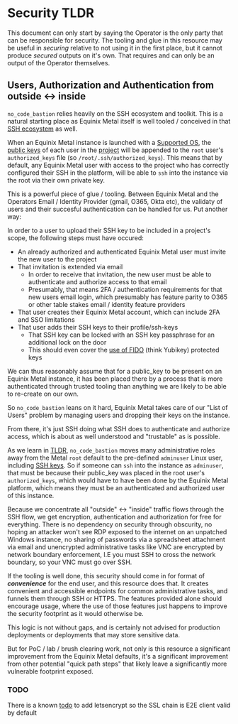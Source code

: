 # Security TLDR

This document can only start by saying the Operator is the only party that can be responsible for security. The tooling and glue in this resource may be useful in *securing* relative to not using it in the first place, but it cannot produce *secured* outputs on it's own. That requires and can only be an output of the Operator themselves.

## Users, Authorization and Authentication from outside <-> inside

`no_code_bastion` relies heavily on the SSH ecosystem and toolkit. This is a natural starting place as Equinix Metal itself is well tooled / conceived in that [SSH ecosystem](https://deploy.equinix.com/developers/docs/metal/accounts/ssh-keys/) as well.

When an Equinix Metal instance is launched with a [Supported OS](https://deploy.equinix.com/developers/docs/metal/operating-systems/supported/), the [public keys](https://console.equinix.com/profile/ssh-keys) of each user in the [project](https://deploy.equinix.com/developers/docs/metal/accounts/projects/#users-and-projects) will be appended to the `root` user's `authorized_keys` file (so `/root/.ssh/authorized_keys`). This means that by default, any Equinix Metal user with access to the project who has correctly configured their SSH in the platform, will be able to `ssh` into the instance via the root via their own private key.

This is a powerful piece of glue / tooling. Between Equinix Metal and the Operators Email / Identity Provider (gmail, O365, Okta etc), the validaty of users and their succesful authentication can be handled for us. Put another way:

In order to a user to upload their SSH key to be included in a project's scope, the following steps must have occured:

- An already authorized and authenticated Equinix Metal user must invite the new user to the project
- That invitation is extended via email
    - In order to receive that invitation, the new user must be able to authenticate and authorize access to that email
    - Presumably, that means 2FA / authentication requirements for that new users email login, which presumably has feature parity to O365 or other table stakes email / identity feature providers
- That user creates their Equinix Metal account, which can include 2FA and SSO limitations
- That user adds their SSH keys to their profile/ssh-keys
    - That SSH key can be locked with an SSH key passphrase for an additional lock on the door
    - This should even cover the [use of FIDO](https://ubuntu.com/blog/enhanced-ssh-and-fido-authentication-in-ubuntu-20-04-lts) (think Yubikey) protected keys

We can thus reasonably assume that for a public_key to be present on an Equinix Metal instance, it has been placed there by a process that is more authenticated through trusted tooling than anything we are likely to be able to re-create on our own.

So `no_code_bastion` leans on it hard, Equinix Metal takes care of our "List of Users" problem by managing users and dropping their keys on the instance.

From there, it's just SSH doing what SSH does to authenticate and authorize access, which is about as well understood and "trustable" as is possible.

As we learn in [TLDR](docs/tldr.md#Users), `no_code_bastion` moves many administrative roles away from the Metal `root` default to the pre-defined `adminuser` Linux user, including [SSH keys](https://github.com/dlotterman/metal_code_snippets/blob/86ef4fc72a175f08f2d8b7eff531745fc927fae3/virtual_appliance_host/no_code_with_guardrails/cloud_inits/el9_no_code_safety_first_appliance_host.yaml#L89). So if someone can `ssh` into the instance as `adminuser`, that must be because their public_key was placed in the root user's `authorized_keys`, which would have to have been done by the Equinix Metal platform, which means they must be an authenticated and authorized user of this instance.

Because we concentrate all "outside" <-> "inside" traffic flows through the SSH flow, we get encryption, authentication and authorization for free for everything. There is no dependency on security through obscurity, no hoping an attacker won't see RDP exposed to the internet on an unpatched Windows instance, no sharing of passwords via a spreadsheet attachment via email and unencrypted administrative tasks like VNC are encrypted by network boundary enforcement, I.E you must SSH to cross the network boundary, so your VNC must go over SSH.

If the tooling is well done, this security should come in for format of ***convenience*** for the end user, and this resource does that. It creates convenient and accessible endpoints for common administrative tasks, and funnels them through SSH or HTTPS. The features provided alone should encourage usage, where the use of those features just happens to improve the security footprint as it would otherwise be.

This logic is not without gaps, and is certainly not advised for production deployments or deployments that may store sensitive data.

But for PoC / lab / brush clearing work, not only is this resource a significant improvement from the Equinix Metal defaults, it's a significant improvement from other potential "quick path steps" that likely leave a significantly more vulnerable footprint exposed.

### TODO

There is a known [todo](docs/todo.md) to add letsencrypt so the SSL chain is E2E client valid by default
